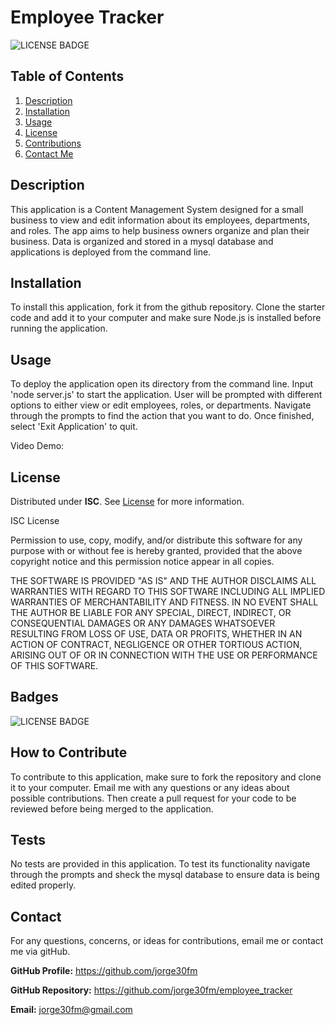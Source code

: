 
# Employee Tracker

![LICENSE BADGE](https://img.shields.io/badge/license-ISC-brightgreen?style=for-the-badge)

## Table of Contents

1. [Description](#description)
2. [Installation](#installation)
3. [Usage](#usage)
4. [License](#license)
5. [Contributions](#how-to-contribute)
6. [Contact Me](#contact)

## Description
This application is a Content Management System designed for a small business to view and edit information about its employees, departments, and roles. The app aims to help business owners organize and plan their business. Data is organized and stored in a mysql database and applications is deployed from the command line.

## Installation

To install this application,  fork it from the github repository. Clone the starter code and add it to your computer and make sure Node.js is installed before running the application.

## Usage

To deploy the application open its directory from the command line. Input 'node server.js' to start the application. User will be prompted with different options to either view or edit employees, roles, or departments. Navigate through the prompts to find the action that you want to do. Once finished, select 'Exit Application' to quit.

Video Demo:

## License

Distributed under **ISC**. See [License](https://spdx.org/licenses/ISC.html) for more information.



ISC License

Permission to use, copy, modify, and/or distribute this software for any purpose with or without fee is hereby granted, provided that the above copyright notice and this permission notice appear in all copies.

THE SOFTWARE IS PROVIDED "AS IS" AND THE AUTHOR DISCLAIMS ALL WARRANTIES WITH REGARD TO THIS SOFTWARE INCLUDING ALL IMPLIED WARRANTIES OF MERCHANTABILITY AND FITNESS. IN NO EVENT SHALL THE AUTHOR BE LIABLE FOR ANY SPECIAL, DIRECT, INDIRECT, OR CONSEQUENTIAL DAMAGES OR ANY DAMAGES WHATSOEVER RESULTING FROM LOSS OF USE, DATA OR PROFITS, WHETHER IN AN ACTION OF CONTRACT, NEGLIGENCE OR OTHER TORTIOUS ACTION, ARISING OUT OF OR IN CONNECTION WITH THE USE OR PERFORMANCE OF THIS SOFTWARE.

## Badges

![LICENSE BADGE](https://img.shields.io/badge/license-ISC-brightgreen?style=for-the-badge)


## How to Contribute

To contribute to this application, make sure to fork the repository and clone it to your computer. Email me with any questions or any ideas about possible contributions. Then create a pull request for your code to be reviewed before being merged to the application.

## Tests

No tests are provided in this application. To test its functionality navigate through the prompts and sheck the mysql database to ensure data is being edited properly.

## Contact
For any questions, concerns, or ideas for contributions, email me or contact me via gitHub.

**GitHub Profile:** <https://github.com/jorge30fm>

**GitHub Repository:** <https://github.com/jorge30fm/employee_tracker>

**Email:** jorge30fm@gmail.com
